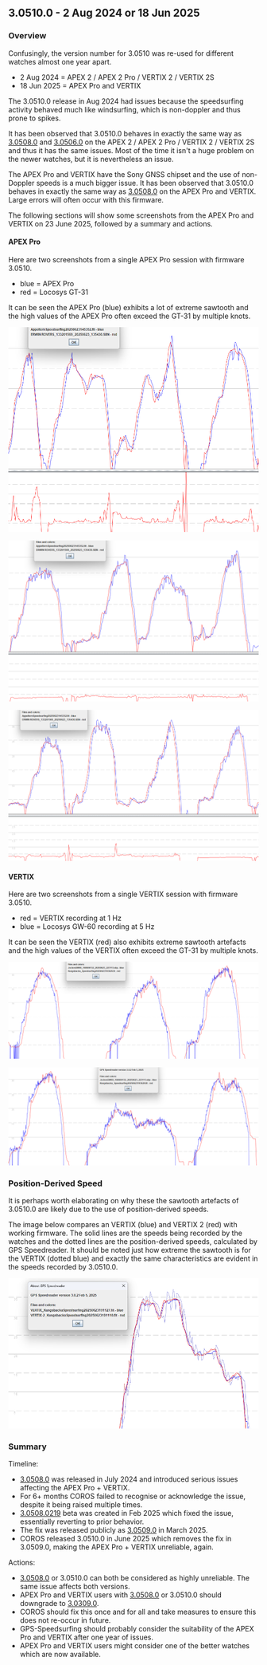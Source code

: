 ## 3.0510.0 - 2 Aug 2024 or 18 Jun 2025

### Overview

Confusingly, the version number for 3.0510 was re-used for different watches almost one year apart.

- 2 Aug 2024 = APEX 2 / APEX  2 Pro / VERTIX 2 / VERTIX 2S
- 18 Jun 2025 = APEX Pro and VERTIX

The 3.0510.0 release in Aug 2024 had issues because the speedsurfing activity behaved much like windsurfing, which is non-doppler and thus prone to spikes.

It has been observed that 3.0510.0 behaves in exactly the same way as [3.0508.0](../3.0508.0/README.md) and [3.0506.0](../3.0506.0/README.md) on the APEX 2 / APEX  2 Pro / VERTIX 2 / VERTIX 2S and thus it has the same issues. Most of the time it isn't a huge problem on the newer watches, but it is nevertheless an issue.

The APEX Pro and VERTIX have the Sony GNSS chipset and the use of non-Doppler speeds is a much bigger issue. It has been observed that 3.0510.0 behaves in exactly the same way as [3.0508.0](../3.0508.0/README.md) on the APEX Pro and VERTIX. Large errors will often occur with this firmware.

The following sections will show some screenshots from the APEX Pro and VERTIX on 23 June 2025, followed by a summary and actions.



#### APEX Pro

Here are two screenshots from a single APEX Pro session with firmware 3.0510.

- blue = APEX Pro
- red = Locosys GT-31

It can be seen the APEX Pro (blue) exhibits a lot of extreme sawtooth and the high values of the APEX Pro often exceed the GT-31 by multiple knots.

![erwin_example_1](img/erwin_example_1.png)

![erwin_example_2](img/erwin_example_2.png)

![erwin_example_3](img/erwin_example_3.png)



#### VERTIX

Here are two screenshots from a single VERTIX session with firmware 3.0510.

- red = VERTIX recording at 1 Hz
- blue = Locosys GW-60 recording at 5 Hz

It can be seen the VERTIX (red) also exhibits extreme sawtooth artefacts and the high values of the VERTIX often exceed the GT-31 by multiple knots.

![bjorn-comparison-1](img/bjorn-comparison-1.png)

![bjorn-comparison-2](img/bjorn-comparison-2.png)



### Position-Derived Speed

It is perhaps worth elaborating on why these the sawtooth artefacts of 3.0510.0 are likely due to the use of position-derived speeds.

The image below compares an VERTIX (blue) and VERTIX 2 (red) with working firmware. The solid lines are the speeds being recorded by the watches and the dotted lines are the position-derived speeds, calculated by GPS Speedreader. It should be noted just how extreme the sawtooth is for the VERTIX (dotted blue) and exactly the same characteristics are evident in the speeds recorded by 3.0510.0.

![pd-vs-dd](img/pd-vs-dd.png)



### Summary

Timeline:

- [3.0508.0](../3.0508.0/README.md) was released in July 2024 and introduced serious issues affecting the APEX Pro + VERTIX.
- For 6+ months COROS failed to recognise or acknowledge the issue, despite it being raised multiple times.
- [3.0508.0219](../3.0508.0219/README.md) beta was created in Feb 2025 which fixed the issue, essentially reverting to prior behavior.
- The fix was released publicly as [3.0509.0](../3.0509.0/README.md) in March 2025.
- COROS released 3.0510.0  in June 2025 which removes the fix in 3.0509.0, making the APEX Pro + VERTIX unreliable, again.

Actions:

- [3.0508.0](../3.0508.0/README.md) or 3.0510.0 can both be considered as highly unreliable. The same issue affects both versions.
- APEX Pro and VERTIX users with [3.0508.0](../3.0508.0/README.md) or 3.0510.0 should downgrade to [3.0309.0](../3.0309.0/install.md).
- COROS should fix this once and for all and take measures to ensure this does not re-occur in future.
- GPS-Speedsurfing should probably consider the suitability of the APEX Pro and VERTIX after one year of issues.
- APEX Pro and VERTIX users might consider one of the better watches which are now available.
